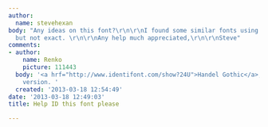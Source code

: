 ```yaml
---
author:
  name: stevehexan
body: "Any ideas on this font?\r\n\r\nI found some similar fonts using identifont,
  but not exact. \r\n\r\nAny help much appreciated,\r\n\r\nSteve"
comments:
- author:
    name: Renko
    picture: 111443
  body: '<a hrf="http://www.identifont.com/show?24U">Handel Gothic</a>, Bitstream
    version. '
  created: '2013-03-18 12:54:49'
date: '2013-03-18 12:49:03'
title: Help ID this font please

---
```


